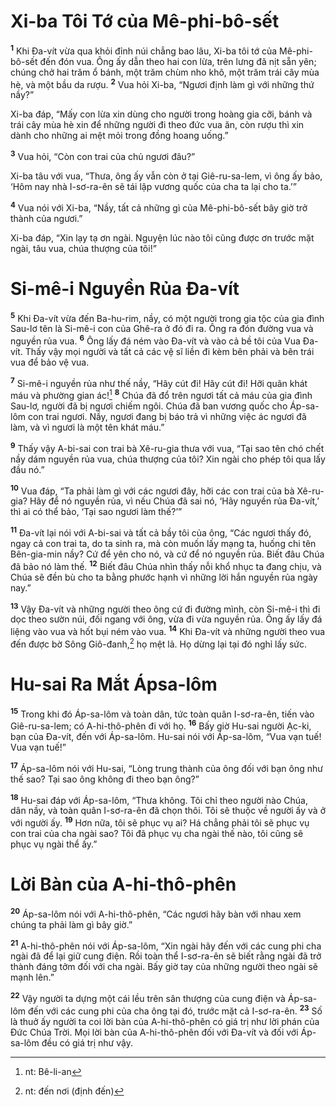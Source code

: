 # Xi-ba Tôi Tớ của Mê-phi-bô-sết
<sup><b>1</b></sup> Khi Ða-vít vừa qua khỏi đỉnh núi chẳng bao lâu, Xi-ba tôi tớ của Mê-phi-bô-sết đến đón vua. Ông ấy dẫn theo hai con lừa, trên lưng đã nịt sẵn yên; chúng chở hai trăm ổ bánh, một trăm chùm nho khô, một trăm trái cây mùa hè, và một bầu da rượu. <sup><b>2</b></sup> Vua hỏi Xi-ba, “Ngươi định làm gì với những thứ nầy?”

Xi-ba đáp, “Mấy con lừa xin dùng cho người trong hoàng gia cỡi, bánh và trái cây mùa hè xin để những người đi theo đức vua ăn, còn rượu thì xin dành cho những ai mệt mỏi trong đồng hoang uống.”

<sup><b>3</b></sup> Vua hỏi, “Còn con trai của chủ ngươi đâu?”

Xi-ba tâu với vua, “Thưa, ông ấy vẫn còn ở tại Giê-ru-sa-lem, vì ông ấy bảo, ‘Hôm nay nhà I-sơ-ra-ên sẽ tái lập vương quốc của cha ta lại cho ta.’”

<sup><b>4</b></sup> Vua nói với Xi-ba, “Nầy, tất cả những gì của Mê-phi-bô-sết bây giờ trở thành của ngươi.”

Xi-ba đáp, “Xin lạy tạ ơn ngài. Nguyện lúc nào tôi cũng được ơn trước mặt ngài, tâu vua, chúa thượng của tôi!”

# Si-mê-i Nguyền Rủa Ða-vít
<sup><b>5</b></sup> Khi Ða-vít vừa đến Ba-hu-rim, nầy, có một người trong gia tộc của gia đình Sau-lơ tên là Si-mê-i con của Ghê-ra ở đó đi ra. Ông ra đón đường vua và nguyền rủa vua. <sup><b>6</b></sup> Ông lấy đá ném vào Ða-vít và vào cả bề tôi của Vua Ða-vít. Thấy vậy mọi người và tất cả các vệ sĩ liền đi kèm bên phải và bên trái vua để bảo vệ vua.

<sup><b>7</b></sup> Si-mê-i nguyền rủa như thế nầy, “Hãy cút đi! Hãy cút đi! Hỡi quân khát máu và phường gian ác![^1] <sup><b>8</b></sup> Chúa đã đổ trên ngươi tất cả máu của gia đình Sau-lơ, người đã bị ngươi chiếm ngôi. Chúa đã ban vương quốc cho Áp-sa-lôm con trai ngươi. Nầy, ngươi đang bị báo trả vì những việc ác ngươi đã làm, và vì ngươi là một tên khát máu.”

<sup><b>9</b></sup> Thấy vậy A-bi-sai con trai bà Xê-ru-gia thưa với vua, “Tại sao tên chó chết nầy dám nguyền rủa vua, chúa thượng của tôi? Xin ngài cho phép tôi qua lấy đầu nó.”

<sup><b>10</b></sup> Vua đáp, “Ta phải làm gì với các ngươi đây, hỡi các con trai của bà Xê-ru-gia? Hãy để nó nguyền rủa, vì nếu Chúa đã sai nó, ‘Hãy nguyền rủa Ða-vít,’ thì ai có thể bảo, ‘Tại sao ngươi làm thế?’”

<sup><b>11</b></sup> Ða-vít lại nói với A-bi-sai và tất cả bầy tôi của ông, “Các ngươi thấy đó, ngay cả con trai ta, do ta sinh ra, mà còn muốn lấy mạng ta, huống chi tên Bên-gia-min nầy? Cứ để yên cho nó, và cứ để nó nguyền rủa. Biết đâu Chúa đã bảo nó làm thế. <sup><b>12</b></sup> Biết đâu Chúa nhìn thấy nỗi khổ nhục ta đang chịu, và Chúa sẽ đền bù cho ta bằng phước hạnh vì những lời hắn nguyền rủa ngày nay.”

<sup><b>13</b></sup> Vậy Ða-vít và những người theo ông cứ đi đường mình, còn Si-mê-i thì đi dọc theo sườn núi, đối ngang với ông, vừa đi vừa nguyền rủa. Ông ấy lấy đá liệng vào vua và hốt bụi ném vào vua. <sup><b>14</b></sup> Khi Ða-vít và những người theo vua đến được bờ Sông Giô-đanh,[^2] họ mệt lả. Họ dừng lại tại đó nghỉ lấy sức.

# Hu-sai Ra Mắt Ápsa-lôm
<sup><b>15</b></sup> Trong khi đó Áp-sa-lôm và toàn dân, tức toàn quân I-sơ-ra-ên, tiến vào Giê-ru-sa-lem; có A-hi-thô-phên đi với họ. <sup><b>16</b></sup> Bấy giờ Hu-sai người Ạc-ki, bạn của Ða-vít, đến với Áp-sa-lôm. Hu-sai nói với Áp-sa-lôm, “Vua vạn tuế! Vua vạn tuế!”

<sup><b>17</b></sup> Áp-sa-lôm nói với Hu-sai, “Lòng trung thành của ông đối với bạn ông như thế sao? Tại sao ông không đi theo bạn ông?”

<sup><b>18</b></sup> Hu-sai đáp với Áp-sa-lôm, “Thưa không. Tôi chỉ theo người nào Chúa, dân nầy, và toàn quân I-sơ-ra-ên đã chọn thôi. Tôi sẽ thuộc về người ấy và ở với người ấy. <sup><b>19</b></sup> Hơn nữa, tôi sẽ phục vụ ai? Há chẳng phải tôi sẽ phục vụ con trai của cha ngài sao? Tôi đã phục vụ cha ngài thế nào, tôi cũng sẽ phục vụ ngài thể ấy.”

# Lời Bàn của A-hi-thô-phên
<sup><b>20</b></sup> Áp-sa-lôm nói với A-hi-thô-phên, “Các ngươi hãy bàn với nhau xem chúng ta phải làm gì bây giờ.”

<sup><b>21</b></sup> A-hi-thô-phên nói với Áp-sa-lôm, “Xin ngài hãy đến với các cung phi cha ngài đã để lại giữ cung điện. Rồi toàn thể I-sơ-ra-ên sẽ biết rằng ngài đã trở thành đáng tởm đối với cha ngài. Bấy giờ tay của những người theo ngài sẽ mạnh lên.”

<sup><b>22</b></sup> Vậy người ta dựng một cái lều trên sân thượng của cung điện và Áp-sa-lôm đến với các cung phi của cha ông tại đó, trước mặt cả I-sơ-ra-ên. <sup><b>23</b></sup> Số là thuở ấy người ta coi lời bàn của A-hi-thô-phên có giá trị như lời phán của Ðức Chúa Trời. Mọi lời bàn của A-hi-thô-phên đối với Ða-vít và đối với Áp-sa-lôm đều có giá trị như vậy.

[^1]: nt: Bê-li-an
[^2]: nt: đến nơi (định đến)
